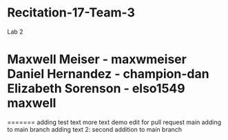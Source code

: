 # Recitation-17-Team-3
Lab 2 
 
Maxwell Meiser - maxwmeiser 
Daniel Hernandez - champion-dan 
Elizabeth Sorenson - elso1549
maxwell
=
=======
adding test text more text
demo edit for pull request
main
adding to main branch adding text 2:
second addition to main branch

